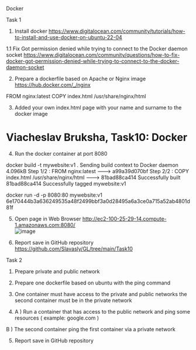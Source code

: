 Docker  

Task 1 

 1. Install docker 
 https://www.digitalocean.com/community/tutorials/how-to-install-and-use-docker-on-ubuntu-22-04  

1.1 Fix Got permission denied while trying to connect to the Docker daemon socket 
https://www.digitalocean.com/community/questions/how-to-fix-docker-got-permission-denied-while-trying-to-connect-to-the-docker-daemon-socket  

2. Prepare a dockerfile based on Apache or Nginx image https://hub.docker.com/_/nginx   

FROM nginx:latest 
COPY index.html /usr/share/nginx/html 

3. Added your own index.html page with your name and surname to the docker image  

<html> 
  <head> 
    <title>Viacheslav Bruksha, Task10: Docker</title> 
  </head> 
  <body> 
    <h1>Viacheslav Bruksha, Task10: Docker</h1> 
  </body> 
</html> 

4. Run the docker container at port 8080  

docker build -t mywebsite:v1 . 
Sending build context to Docker daemon  4.096kB 
Step 1/2 : FROM nginx:latest 
---> a99a39d070bf 
Step 2/2 : COPY index.html /usr/share/nginx/html 
---> 81bad88ca414 
Successfully built 81bad88ca414 
Successfully tagged mywebsite:v1 

docker run -d -p 8080:80 mywebsite:v1
6e170444b3a636249535a48f2499bbf3a0d28495a6a3ce0a715a52ab4801d81f

5. Open page in Web Browser 
http://ec2-100-25-29-14.compute-1.amazonaws.com:8080/  
![image](https://user-images.githubusercontent.com/44306982/214729686-f728b973-4b34-41d0-9dc1-a68a4d00ae41.png)

6. Report save in GitHub repository  
https://github.com/Slavasly/GL/tree/main/Task10


Task 2 

1. Prepare private and public network  

2. Prepare one dockerfile based on ubuntu with the ping command  

3. One container must have access to the private and public networks the second container must be in the private network  

4. A ) Run a container that has access to the public network and ping some resources ( example: google.com )  

B ) The second container ping the first container via a private network  

5. Report save in GitHub repository  
